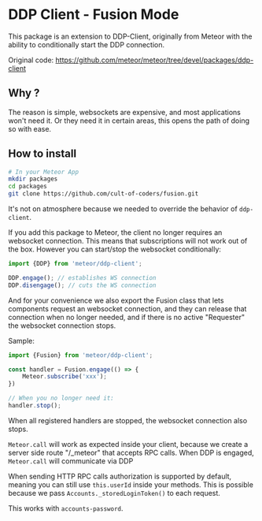 # DDP Client - Fusion Mode

This package is an extension to DDP-Client, originally from Meteor with the ability to conditionally start the DDP connection.

Original code: https://github.com/meteor/meteor/tree/devel/packages/ddp-client

## Why ?

The reason is simple, websockets are expensive, and most applications won't need it. Or they need it in certain areas, this opens the path of doing so with ease.

## How to install

```bash
# In your Meteor App
mkdir packages
cd packages
git clone https://github.com/cult-of-coders/fusion.git
```

It's not on atmosphere because we needed to override the behavior of `ddp-client`.

If you add this package to Meteor, the client no longer requires an websocket connection. This means that subscriptions will not work out of the box.
However you can start/stop the websocket conditionally:

```js
import {DDP} from 'meteor/ddp-client';

DDP.engage(); // establishes WS connection
DDP.disengage(); // cuts the WS connection
```

And for your convenience we also export the Fusion class that lets components request an websocket connection,
and they can release that connection when no longer needed, and if there is no active "Requester" the websocket connection stops.

Sample:

```js
import {Fusion} from 'meteor/ddp-client';

const handler = Fusion.engage(() => {
    Meteor.subscribe('xxx');
})

// When you no longer need it:
handler.stop();
```

When all registered handlers are stopped, the websocket connection also stops.

`Meteor.call` will work as expected inside your client, because we create a server side route "/_meteor" that accepts RPC calls.
When DDP is engaged, `Meteor.call` will communicate via DDP

When sending HTTP RPC calls authorization is supported by default, meaning you can still use `this.userId` inside your methods.
This is possible because we pass `Accounts._storedLoginToken()` to each request.

This works with `accounts-password`.

